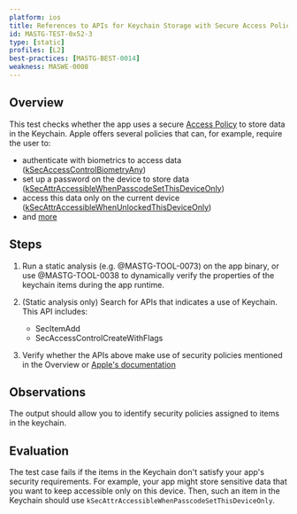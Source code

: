 ```yaml
---
platform: ios
title: References to APIs for Keychain Storage with Secure Access Policies
id: MASTG-TEST-0x52-3
type: [static]
profiles: [L2]
best-practices: [MASTG-BEST-0014]
weakness: MASWE-0008
---
```


## Overview

This test checks whether the app uses a secure [Access Policy](https://developer.apple.com/documentation/security/secaccesscontrolcreateflags) to store data in the Keychain. Apple offers several policies that can, for example, require the user to:

- authenticate with biometrics to access data ([kSecAccessControlBiometryAny](https://developer.apple.com/documentation/security/secaccesscontrolcreateflags/biometryany))
- set up a password on the device to store data ([kSecAttrAccessibleWhenPasscodeSetThisDeviceOnly](https://developer.apple.com/documentation/security/ksecattraccessiblewhenpasscodesetthisdeviceonly))
- access this data only on the current device ([kSecAttrAccessibleWhenUnlockedThisDeviceOnly](https://developer.apple.com/documentation/security/ksecattraccessiblewhenunlockedthisdeviceonly))
- and [more](https://developer.apple.com/documentation/security/item-attribute-keys-and-values#Accessibility-Values)

## Steps

1. Run a static analysis (e.g. @MASTG-TOOL-0073) on the app binary, or use @MASTG-TOOL-0038 to dynamically verify the properties of the keychain items during the app runtime.

2. (Static analysis only) Search for APIs that indicates a use of Keychain. This API includes:
    - SecItemAdd
    - SecAccessControlCreateWithFlags

3. Verify whether the APIs above make use of security policies mentioned in the Overview or [Apple's documentation](https://developer.apple.com/documentation/security/item-attribute-keys-and-values#Accessibility-Values)

## Observations

The output should allow you to identify security policies assigned to items in the keychain.

## Evaluation

The test case fails if the items in the Keychain don't satisfy your app's security requirements. For example, your app might store sensitive data that you want to keep accessible only on this device. Then, such an item in the Keychain should use `kSecAttrAccessibleWhenPasscodeSetThisDeviceOnly`.
